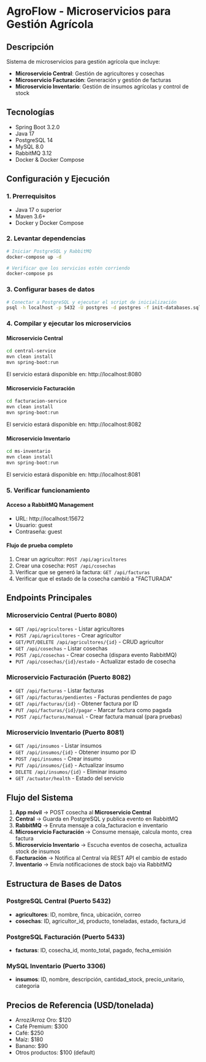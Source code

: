 # AgroFlow - Microservicios para Gestión Agrícola

## Descripción
Sistema de microservicios para gestión agrícola que incluye:
- **Microservicio Central**: Gestión de agricultores y cosechas
- **Microservicio Facturación**: Generación y gestión de facturas
- **Microservicio Inventario**: Gestión de insumos agrícolas y control de stock

## Tecnologías
- Spring Boot 3.2.0
- Java 17
- PostgreSQL 14
- MySQL 8.0
- RabbitMQ 3.12
- Docker & Docker Compose

## Configuración y Ejecución

### 1. Prerrequisitos
- Java 17 o superior
- Maven 3.6+
- Docker y Docker Compose

### 2. Levantar dependencias
```bash
# Iniciar PostgreSQL y RabbitMQ
docker-compose up -d

# Verificar que los servicios estén corriendo
docker-compose ps
```

### 3. Configurar bases de datos
```bash
# Conectar a PostgreSQL y ejecutar el script de inicialización
psql -h localhost -p 5432 -U postgres -d postgres -f init-databases.sql
```

### 4. Compilar y ejecutar los microservicios

#### Microservicio Central
```bash
cd central-service
mvn clean install
mvn spring-boot:run
```
El servicio estará disponible en: http://localhost:8080

#### Microservicio Facturación
```bash
cd facturacion-service
mvn clean install
mvn spring-boot:run
```
El servicio estará disponible en: http://localhost:8082

#### Microservicio Inventario
```bash
cd ms-inventario
mvn clean install
mvn spring-boot:run
```
El servicio estará disponible en: http://localhost:8081

### 5. Verificar funcionamiento

#### Acceso a RabbitMQ Management
- URL: http://localhost:15672
- Usuario: guest
- Contraseña: guest

#### Flujo de prueba completo
1. Crear un agricultor: `POST /api/agricultores`
2. Crear una cosecha: `POST /api/cosechas`
3. Verificar que se generó la factura: `GET /api/facturas`
4. Verificar que el estado de la cosecha cambió a "FACTURADA"

## Endpoints Principales

### Microservicio Central (Puerto 8080)
- `GET /api/agricultores` - Listar agricultores
- `POST /api/agricultores` - Crear agricultor
- `GET/PUT/DELETE /api/agricultores/{id}` - CRUD agricultor
- `GET /api/cosechas` - Listar cosechas
- `POST /api/cosechas` - Crear cosecha (dispara evento RabbitMQ)
- `PUT /api/cosechas/{id}/estado` - Actualizar estado de cosecha

### Microservicio Facturación (Puerto 8082)
- `GET /api/facturas` - Listar facturas
- `GET /api/facturas/pendientes` - Facturas pendientes de pago
- `GET /api/facturas/{id}` - Obtener factura por ID
- `PUT /api/facturas/{id}/pagar` - Marcar factura como pagada
- `POST /api/facturas/manual` - Crear factura manual (para pruebas)

### Microservicio Inventario (Puerto 8081)
- `GET /api/insumos` - Listar insumos
- `GET /api/insumos/{id}` - Obtener insumo por ID
- `POST /api/insumos` - Crear insumo
- `PUT /api/insumos/{id}` - Actualizar insumo
- `DELETE /api/insumos/{id}` - Eliminar insumo
- `GET /actuator/health` - Estado del servicio

## Flujo del Sistema
1. **App móvil** → POST cosecha al **Microservicio Central**
2. **Central** → Guarda en PostgreSQL y publica evento en RabbitMQ
3. **RabbitMQ** → Enruta mensaje a cola_facturacion e inventario
4. **Microservicio Facturación** → Consume mensaje, calcula monto, crea factura
5. **Microservicio Inventario** → Escucha eventos de cosecha, actualiza stock de insumos
6. **Facturación** → Notifica al Central vía REST API el cambio de estado
7. **Inventario** → Envía notificaciones de stock bajo via RabbitMQ

## Estructura de Bases de Datos

### PostgreSQL Central (Puerto 5432)
- **agricultores**: ID, nombre, finca, ubicación, correo
- **cosechas**: ID, agricultor_id, producto, toneladas, estado, factura_id

### PostgreSQL Facturación (Puerto 5433)
- **facturas**: ID, cosecha_id, monto_total, pagado, fecha_emisión

### MySQL Inventario (Puerto 3306)
- **insumos**: ID, nombre, descripción, cantidad_stock, precio_unitario, categoria

## Precios de Referencia (USD/tonelada)
- Arroz/Arroz Oro: $120
- Café Premium: $300
- Café: $250
- Maíz: $180
- Banano: $90
- Otros productos: $100 (default)